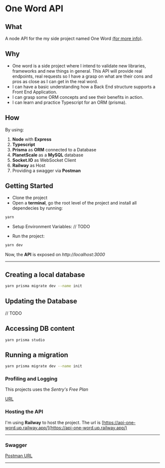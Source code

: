 # One Word API

## What

A node API for the my side project named One Word [(for more info)](https://github.com/mariobrusarosco/one-word).

## Why

- One word is a side project where I intend to validate new libraries, frameworks and new things in general. This API will provide real endpoints, real requests so I have a grasp on what are their cons and pros as close as I can get in the real word.
- I can have a basic understanding how a Back End structure supports a Front End Application.
- I can grasp some ORM concepts and see their benefits in action.
- I can learn and practice Typescript for an ORM (prisma).

## How

By using:

1. **Node** with **Express**
2. **Typescript**
3. **Prisma** as **ORM** connected to a Database
4. **PlanetScale** as a **MySQL** database
5. **Socket.IO** as WebSocket Client
6. **Railway** as Host
7. Providing a swagger via **Postman**

## Getting Started

- Clone the project
- Open a **terminal**, go the root level of the project and install all dependecies by running:

```bash
yarn
```

- Setup Environment Variables:
  // TODO

- Run the project:

```bash
yarn dev
```

Now, the **API** is exposed on _http://localhost:3000_

---

## Creating a local database

```bash
yarn prisma migrate dev --name init
```

## Updating the Database

// TODO

## Accessing DB content

```
yarn prisma studio
```

## Running a migration

```bash
yarn prisma migrate dev --name init
```

### Profiling and Logging

This projects uses the _Sentry's Free Plan_

[URL](https://mario-79.sentry.io/issues/?project=4506356576747520&referrer=sidebar&statsPeriod=30d)

### Hosting the API

I'm using **Railway** to host the project. The url is [https://api-one-word.up.railway.app/](https://api-one-word.up.railway.app/)

---

### Swagger

[Postman URL](https://www.postman.com/mario-brusarosco/workspace/mario-brusarosco/collection/2930329-c069887a-c13d-4bee-8bda-e69e3f5b9163)

---
